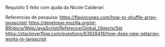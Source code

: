 Requisito 5 feito com ajuda da Nicole Calderari

Referencias de pesquisa:
https://flaviocopes.com/how-to-shuffle-array-javascript/
https://developer.mozilla.org/pt-BR/docs/Web/JavaScript/Reference/Global_Objects/Set
https://stackoverflow.com/questions/63928416/how-does-new-setarray-works-in-javascript